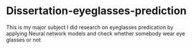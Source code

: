 # Dissertation-eyeglasses-prediction
This is my major subject I did research on eyeglasses predication by applying Neural network models and check whether somebody wear eye glasses or not
